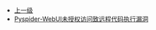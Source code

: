 * [上一级](docs/wy876_poc/)
* [Pyspider-WebUI未授权访问致远程代码执行漏洞](docs/wy876_poc/Pyspider%20WebUI/Pyspider-WebUI%E6%9C%AA%E6%8E%88%E6%9D%83%E8%AE%BF%E9%97%AE%E8%87%B4%E8%BF%9C%E7%A8%8B%E4%BB%A3%E7%A0%81%E6%89%A7%E8%A1%8C%E6%BC%8F%E6%B4%9E.md)
